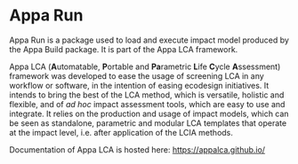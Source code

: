 # Appa Run
Appa Run is a package used to load and execute impact model produced by the Appa Build package. It is part of the Appa LCA framework.

Appa LCA (**A**utomatable, **P**ortable and **Pa**rametric **L**ife **C**ycle **A**ssessment) framework was developed to ease the usage of screening LCA in any workflow or software, in the intention of easing ecodesign initiatives.
It intends to bring the best of the LCA method, which is versatile, holistic and flexible, and of _ad hoc_ impact assessment tools, which are easy to use and integrate.
It relies on the production and usage of impact models, which can be seen as standalone, parametric and modular LCA templates that operate at the impact level, i.e. after application of the LCIA methods.  

Documentation of Appa LCA is hosted here: https://appalca.github.io/ 
